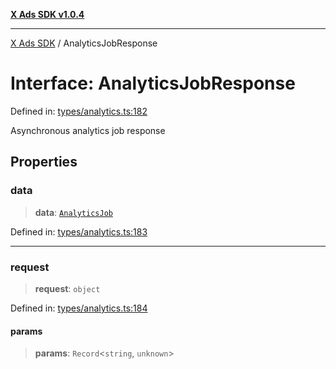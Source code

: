 [**X Ads SDK v1.0.4**](../README.md)

***

[X Ads SDK](../globals.md) / AnalyticsJobResponse

# Interface: AnalyticsJobResponse

Defined in: [types/analytics.ts:182](https://github.com/kage1020/x-ads-sdk/blob/main/src/types/analytics.ts#L182)

Asynchronous analytics job response

## Properties

### data

> **data**: [`AnalyticsJob`](AnalyticsJob.md)

Defined in: [types/analytics.ts:183](https://github.com/kage1020/x-ads-sdk/blob/main/src/types/analytics.ts#L183)

***

### request

> **request**: `object`

Defined in: [types/analytics.ts:184](https://github.com/kage1020/x-ads-sdk/blob/main/src/types/analytics.ts#L184)

#### params

> **params**: `Record`\<`string`, `unknown`\>
